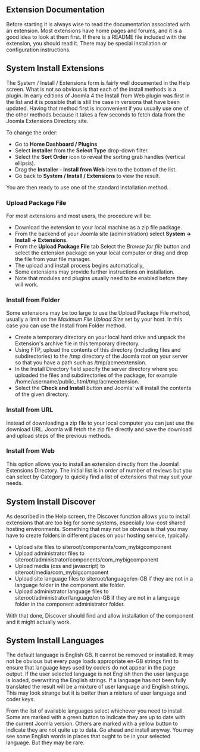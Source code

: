 <!-- Filename: Installing_an_extension / Display title: Installing an extension -->

## Extension Documentation

Before starting it is always wise to read the documentation associated
with an extension. Most extensions have home pages and forums, and it is
a good idea to look at them first. If there is a README file included
with the extension, you should read it. There may be special installation
or configuration instructions.

## System Install Extensions

The System / Install / Extensions form is fairly well documented in the
Help screen. What is not so obvious is that each of the install methods
is a plugin. In early editions of Joomla 4 the Install from Web plugin
was first in the list and it is possible that is still the case in
versions that have been updated. Having that method first is
inconvenient if you usually use one of the other methods because it
takes a few seconds to fetch data from the Joomla Extensions Directory
site.

To change the order:

- Go to **Home Dashboard / Plugins**
- Select **installer** from the **Select Type** drop-down filter.
- Select the **Sort Order** icon to reveal the sorting grab handles
  (vertical ellipsis).
- Drag the **Installer - Install from Web** item to the bottom of the
  list.
- Go back to **System / Install / Extensions** to view the result.

You are then ready to use one of the standard installation method.

### Upload Package File

For most extensions and most users, the procedure will be:

- Download the extension to your local machine as a zip file package.
- From the backend of your Joomla site (administration) select
  **System → Install → Extensions**.
- From the **Upload Package File** tab Select the *Browse for file* button
  and select the extension package on your local computer or drag and drop
  the file from your file manager.
- The upload and install process begins automatically,
- Some extensions may provide further instructions on installation.
- Note that modules and plugins usually need to be enabled before they will work.

### Install from Folder

Some extensions may be too large to use the Upload Package File method, usually
a limit on the *Maximum File Upload Size* set by your host. In this case
you can use the Install from Folder method.

- Create a temporary directory on your local hard drive and unpack the
  Extension's archive file in this temporary directory.
- Using FTP, upload the contents of this directory (including files and
  subdirectories) to the /tmp directory of the Joomla root on your server so
  that you have a path such as /tmp/acmeextension.
- In the Install Directory field specify the server directory where you
  uploaded the files and subdirectories of the package, for example
  /home/username/public_html/tmp/acmeextension.
- Select the **Check and Install** button and Joomla! will install the contents
  of the given directory.

### Install from URL

Instead of downloading a zip file to your local computer you can just use the
download URL. Joomla will fetch the zip file directly and save the download
and upload steps of the previous methods.

### Install from Web

This option allows you to install an extension directly from the Joomla!
Extensions Directory. The initial list is in order of number of reviews but
you can select by Category to quickly find a list of extensions that may suit
your needs.

## System Install Discover

As described in the Help screen, the Discover function allows you to
install extensions that are too big for some systems, especially
low-cost shared hosting environments. Something that may not be obvious
is that you may have to create folders in different places on your
hosting service, typically:

- Upload site files to siteroot/components/com_mybigcomponent
- Upload administrator files to
  siteroot/administrator/components/com_mybigcomponent
- Upload media (css and javascript) to siteroot/media/com_mybigcomponent
- Upload site language files to siteroot/language/en-GB if they are not
  in a language folder in the component site folder.
- Upload administrator language files to
  siteroot/administrator/language/en-GB if they are not in a language
  folder in the component administrator folder.

With that done, Discover should find and allow installation of the
component and it might actually work.

## System Install Languages

The default language is English GB. It cannot be removed or installed.
It may not be obvious but every page loads appropriate en-GB strings
first to ensure that language keys used by coders do not appear in the
page output. If the user selected language is not English then the user
language is loaded, overwriting the English strings. If a language has
not been fully translated the result will be a mixture of user language
and English strings. This may look strange but it is better than a
mixture of user language and coder keys.

From the list of available languages select whichever you need to install.
Some are marked with a green button to indicate they are up to date with
the current Joomla version. Others are marked with a yellow button to indicate
they are not quite up to data. Go ahead and install anyway. You may see some
English words in places that ought to be in your selected language. But they
may be rare.
